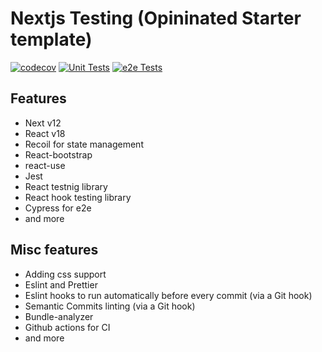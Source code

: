 # Nextjs Testing (Opininated Starter template)

[![codecov](https://codecov.io/gh/chapsana/nextjs-testing/branch/main/graph/badge.svg?token=nvlG6CpRoL)](https://codecov.io/gh/chapsana/nextjs-testing)
[![Unit Tests](https://github.com/chapsana/nextjs-testing/actions/workflows/unit.yml/badge.svg)](https://github.com/chapsana/nextjs-testing/actions/workflows/unit.yml)
[![e2e Tests](https://github.com/chapsana/nextjs-testing/actions/workflows/e2e.yml/badge.svg)](https://github.com/chapsana/nextjs-testing/actions/workflows/e2e.yml)


## Features

- Next v12
- React v18
- Recoil for state management
- React-bootstrap
- react-use
- Jest
- React testnig library
- React hook testing library
- Cypress for e2e
- and more

## Misc features
- Adding css support
- Eslint and Prettier
- Eslint hooks to run automatically before every commit (via a Git hook)
- Semantic Commits linting (via a Git hook)
- Bundle-analyzer
- Github actions for CI
- and more
